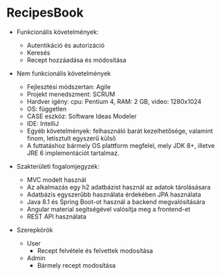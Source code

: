 # RecipesBook

- Funkcionális követelmények:
  - Autentikáció és autorizáció
  - Keresés
  - Recept hozzáadása és módosítása

- Nem funkcionális követelmények
  - Fejlesztési módszertan: Agile
  - Projekt menedszment: SCRUM
  - Hardver igény: cpu: Pentium 4, RAM: 2 GB, video: 1280x1024
  - OS: független
  - CASE eszköz: Software Ideas Modeler
  - IDE: IntelliJ
  - Egyéb követelmények: felhasználó barát kezelhetősége, valamint finom, letisztult egyszerű külső
  - A futtatáshoz bármely OS plattform megfelel, mely JDK 8+, illetve JRE 6 implementációt tartalmaz.

- Szakterületi fogalomjegyzék:
  - MVC modelt használ
  - Az alkalmazás egy h2 adatbázist használ az adatok tárolásásara
  - Adatbázis egyszerűbb használata érdekében JPA használata
  - Java 8.1 és Spring Boot-ot használ a backend megvalósítására
  - Angular material segítségével valósítja meg a frontend-et
  - REST API használata
  
- Szerepkörök
  - User
    - Recept felvétele és felvettek modosítása
  - Admin
    - Bármely recept modosítása
